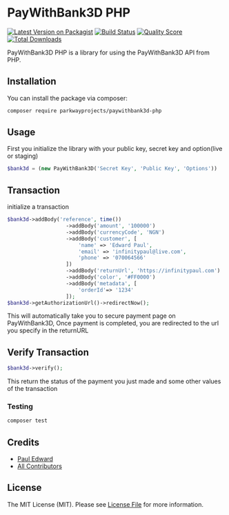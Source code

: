 # PayWithBank3D PHP

[![Latest Version on Packagist](https://img.shields.io/packagist/v/parkwayprojects/paywithbank3d-php.svg?style=flat-square)](https://packagist.org/packages/parkwayprojects/paywithbank3d-php)
[![Build Status](https://img.shields.io/travis/parkwayprojects/paywithbank3d-php/master.svg?style=flat-square)](https://travis-ci.org/parkwayprojects/paywithbank3d-php)
[![Quality Score](https://img.shields.io/scrutinizer/g/parkwayprojects/paywithbank3d-php.svg?style=flat-square)](https://scrutinizer-ci.com/g/parkwayprojects/paywithbank3d-php)
[![Total Downloads](https://img.shields.io/packagist/dt/parkwayprojects/paywithbank3d-php.svg?style=flat-square)](https://packagist.org/packages/parkwayprojects/paywithbank3d-php)

PayWithBank3D PHP is a library for using the PayWithBank3D API from PHP.

## Installation

You can install the package via composer:

```bash
composer require parkwayprojects/paywithbank3d-php
```

## Usage
First you initialize the library with your  public key, secret key and option(live or staging)

``` php
$bank3d = (new PayWithBank3D('Secret Key', 'Public Key', 'Options'))
```

## Transaction
initialize a transaction

```php
$bank3d->addBody('reference', time())
                   ->addBody('amount', '100000')
                   ->addBody('currencyCode', 'NGN')
                   ->addBody('customer', [
                       'name' => 'Edward Paul',
                       'email' => 'infinitypaul@live.com',
                       'phone' => '070064566'
                   ])
                   ->addBody('returnUrl', 'https://infinitypaul.com')
                   ->addBody('color', '#FF0000')
                   ->addBody('metadata', [
                       'orderId'=> '1234'
                   ]);
$bank3d->getAuthorizationUrl()->redirectNow();
```
This will automatically take you to secure payment page on PayWithBank3D, Once payment is completed, you are redirected to the url you specify in the returnURL

## Verify Transaction

```php
$bank3d->verify();
```
This return the status of the payment you just made and some other values of the transaction

### Testing

``` bash
composer test
```



## Credits

- [Paul Edward](https://github.com/infinitypaul)
- [All Contributors](../../contributors)

## License

The MIT License (MIT). Please see [License File](LICENSE.md) for more information.


